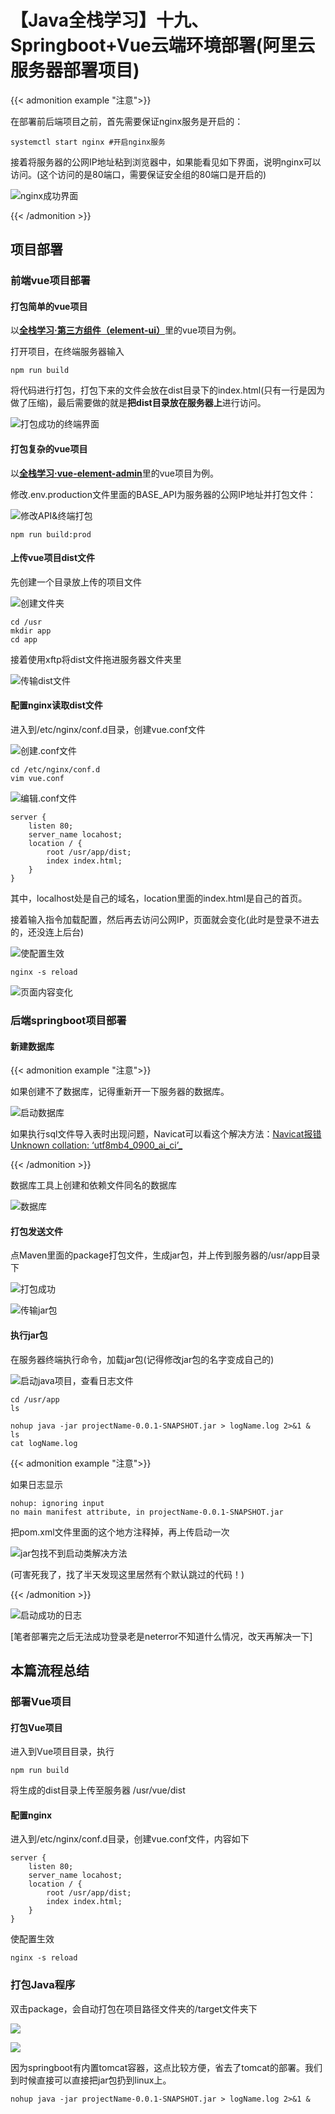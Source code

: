 # 【Java全栈学习】十九、Springboot+Vue云端环境部署(阿里云服务器部署项目)


{{< admonition example "注意">}}

在部署前后端项目之前，首先需要保证nginx服务是开启的：

```shell
systemctl start nginx #开启nginx服务
```

接着将服务器的公网IP地址粘到浏览器中，如果能看见如下界面，说明nginx可以访问。(这个访问的是80端口，需要保证安全组的80端口是开启的) 

![nginx成功界面](https://cdn.jsdelivr.net/gh/B1ANKC-MOV/HttpImg@master/20240116/COS1.755p8emc61c0.webp)

{{< /admonition >}}

## 项目部署

### 前端vue项目部署

#### 打包简单的vue项目

以<u>**[全栈学习·第三方组件（element-ui）](https://b1ankc-mov.github.io/posts/vuep10/)**</u>里的vue项目为例。

打开项目，在终端服务器输入

```shell
npm run build
```

将代码进行打包，打包下来的文件会放在dist目录下的index.html(只有一行是因为做了压缩)，最后需要做的就是**把dist目录放在服务器上**进行访问。

![打包成功的终端界面](https://cdn.jsdelivr.net/gh/B1ANKC-MOV/HttpImg@master/20240116/COS2.66aa97855v40.webp)

#### 打包复杂的vue项目

以<u>**[全栈学习·vue-element-admin](https://b1ankc-mov.github.io/posts/vuep15/)**</u>里的vue项目为例。     

修改.env.production文件里面的BASE_API为服务器的公网IP地址并打包文件：

![修改API&终端打包](https://cdn.jsdelivr.net/gh/B1ANKC-MOV/HttpImg@master/20240116/COS4.4ffvl6fijuy0.webp)

```
npm run build:prod
```

#### 上传vue项目dist文件

先创建一个目录放上传的项目文件

![创建文件夹](https://cdn.jsdelivr.net/gh/B1ANKC-MOV/HttpImg@master/20240116/COS3.705t24hmkkw0.webp)

```
cd /usr 
mkdir app
cd app

```

接着使用xftp将dist文件拖进服务器文件夹里

![传输dist文件](https://cdn.jsdelivr.net/gh/B1ANKC-MOV/HttpImg@master/20240116/COS5.1bc8cdrey9c0.webp)

#### 配置nginx读取dist文件

进入到/etc/nginx/conf.d目录，创建vue.conf文件

![创建.conf文件](https://cdn.jsdelivr.net/gh/B1ANKC-MOV/HttpImg@master/20240116/COS6.286s8o34zpno.webp)

```
cd /etc/nginx/conf.d
vim vue.conf

```

![编辑.conf文件](https://cdn.jsdelivr.net/gh/B1ANKC-MOV/HttpImg@master/20240116/COS7.554ctcz7t4g0.webp)

```
server {
    listen 80;
    server_name locahost;
    location / {
        root /usr/app/dist;
        index index.html;
    }
}
```

其中，localhost处是自己的域名，location里面的index.html是自己的首页。

接着输入指令加载配置，然后再去访问公网IP，页面就会变化(此时是登录不进去的，还没连上后台)

![使配置生效](https://cdn.jsdelivr.net/gh/B1ANKC-MOV/HttpImg@master/20240116/COS8.mteiydw3z28.webp)

```
nginx -s reload

```

![页面内容变化](https://cdn.jsdelivr.net/gh/B1ANKC-MOV/HttpImg@master/20240116/COS9.7756oskvjmw0.webp)

### 后端springboot项目部署

#### 新建数据库

{{< admonition example "注意">}}

如果创建不了数据库，记得重新开一下服务器的数据库。

![启动数据库](https://cdn.jsdelivr.net/gh/B1ANKC-MOV/HttpImg@master/20240116/COS10.36lgma9j1pi0.webp)

如果执行sql文件导入表时出现问题，Navicat可以看这个解决方法：<u>[Navicat报错Unknown collation: ‘utf8mb4_0900_ai_ci’_](https://blog.csdn.net/weixin_54257705/article/details/132807720)</u>

{{< /admonition >}}

数据库工具上创建和依赖文件同名的数据库

![数据库](https://cdn.jsdelivr.net/gh/B1ANKC-MOV/HttpImg@master/20240116/COS11.2c9shfei5se8.webp)

#### 打包发送文件

点Maven里面的package打包文件，生成jar包，并上传到服务器的/usr/app目录下

![打包成功](https://cdn.jsdelivr.net/gh/B1ANKC-MOV/HttpImg@master/20240116/COS12.ej95uf8mt0w.webp)

![传输jar包](https://cdn.jsdelivr.net/gh/B1ANKC-MOV/HttpImg@master/20240116/COS13.4gvh0h75aw00.webp)

#### 执行jar包

在服务器终端执行命令，加载jar包(记得修改jar包的名字变成自己的)

![启动java项目，查看日志文件](https://cdn.jsdelivr.net/gh/B1ANKC-MOV/HttpImg@master/20240116/COS14.1k15ew7qmvk0.webp)

```
cd /usr/app
ls

```

```
nohup java -jar projectName-0.0.1-SNAPSHOT.jar > logName.log 2>&1 &
ls
cat logName.log
```

{{< admonition example "注意">}}

如果日志显示

```
nohup: ignoring input
no main manifest attribute, in projectName-0.0.1-SNAPSHOT.jar
```

把pom.xml文件里面的这个地方注释掉，再上传启动一次

![jar包找不到启动类解决方法](https://cdn.jsdelivr.net/gh/B1ANKC-MOV/HttpImg@master/20240116/COS15.6qwls33tx3k0.webp)

(可害死我了，找了半天发现这里居然有个默认跳过的代码！)

{{< /admonition >}}

![启动成功的日志](https://cdn.jsdelivr.net/gh/B1ANKC-MOV/HttpImg@master/20240116/COS16.1tgcx3qkfwjk.webp)

[笔者部署完之后无法成功登录老是neterror不知道什么情况，改天再解决一下]

## 本篇流程总结

### 部署Vue项目

#### 打包Vue项目

进入到Vue项目目录，执行

```shell
npm run build
```

将生成的dist目录上传至服务器 /usr/vue/dist

#### 配置nginx

进入到/etc/nginx/conf.d目录，创建vue.conf文件，内容如下

```
server {
    listen 80;
    server_name locahost;
    location / {
        root /usr/app/dist;
        index index.html;
    }
}
```

使配置生效

```npm
nginx -s reload
```

### 打包Java程序

双击package，会自动打包在项目路径文件夹的/target文件夹下

![ ](https://cdn.jsdelivr.net/gh/B1ANKC-MOV/HttpImg@master/20240112/Java.5n1e67d27700.webp)

![ ](https://cdn.jsdelivr.net/gh/B1ANKC-MOV/HttpImg@master/20240112/Java2.64vdj17krvg.webp)

因为springboot有内置tomcat容器，这点比较方便，省去了tomcat的部署。我们到时候直接可以直接把jar包扔到linux上。

```shell
nohup java -jar projectName-0.0.1-SNAPSHOT.jar > logName.log 2>&1 &
```


